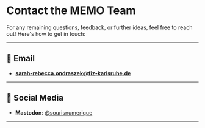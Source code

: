 # Contact the MEMO Team

For any remaining questions, feedback, or further ideas, feel free to reach out! Here's how to get in touch:

---

## 📧 Email

- **[sarah-rebecca.ondraszek@fiz-karlsruhe.de](mailto:sarah-rebecca.ondraszek@fiz-karlsruhe.de)**

---

## 💬 Social Media

- **Mastodon**: [@sourisnumerique]([https://twitter.com/YourTwitterHandle](https://fedihum.org/@sourisnumerique))
---

